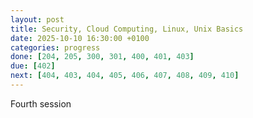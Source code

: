```yaml
---
layout: post
title: Security, Cloud Computing, Linux, Unix Basics
date: 2025-10-10 16:30:00 +0100
categories: progress
done: [204, 205, 300, 301, 400, 401, 403]
due: [402]
next: [404, 403, 404, 405, 406, 407, 408, 409, 410]
---
```


Fourth session
